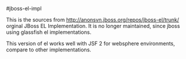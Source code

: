 #jboss-el-impl


This is the sources from http://anonsvn.jboss.org/repos/jboss-el/trunk/ orginal JBoss EL Implementation. It is no longer maintained, since jboss using glassfish el implementations.

This version of el works well with JSF 2 for websphere environments, compare to other implementations.

